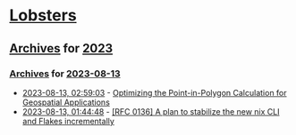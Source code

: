 # [Lobsters](../../../README.md)

## [Archives](../../index.md) for [2023](../index.md)

### [Archives](../../index.md) for [2023-08-13](index.md)

* [2023-08-13, 02:59:03](https://lobste.rs/s/inpe40/optimizing_point_polygon_calculation) - [Optimizing the Point-in-Polygon Calculation for Geospatial Applications](https://nextbillion.ai/blog/optimizing-point-in-polygon-calculations-for-geospatial-applications)
* [2023-08-13, 01:44:48](https://lobste.rs/s/uangqg/rfc_0136_plan_stabilize_new_nix_cli_flakes) - [[RFC 0136] A plan to stabilize the new nix CLI and Flakes incrementally](https://github.com/NixOS/rfcs/pull/136)
